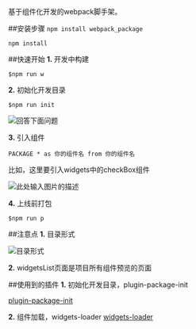 基于组件化开发的webpack脚手架。

##安装步骤
```npm install webpack_package```

```npm install```

##快速开始
**1.** 开发中构建

```$npm run w```

**2.** 初始化开发目录

```$npm run init```

![回答下面问题][1]

**3.** 引入组件

```PACKAGE * as 你的组件名 from 你的组件名```

比如，这里要引入widgets中的checkBox组件

![此处输入图片的描述][2]

**4.** 上线前打包

```$npm run p```

##注意点
**1.** 目录形式

![目录形式][3]

**2.** widgetsList页面是项目所有组件预览的页面

##使用到的插件
**1.** 初始化开发目录，plugin-package-init

[plugin-package-init][4]

**2.** 组件加载，widgets-loader
[widgets-loader][5]


  [1]: http://mmbiz.qpic.cn/mmemoticon/ajNVdqHZLLCF5N2esKGDeBR8upYQ7NtE2ialY6S2FN4GeumTU48as9TK6YbicG2iczsqZFQxK9Xibno/0
  [2]: http://mmbiz.qpic.cn/mmemoticon/Q3auHgzwzM6FlTK5C4kT0wNxMicekluWicxd5Vq83A7jRic1SV4oSqibJmDoGHdXwLJ9YdFsGdwSicd8/0
  [3]: http://mmbiz.qpic.cn/mmemoticon/duc2TvpEgSRzpYhmEs7XvS9PC54zqf4smtiaGZA13AkMGVQstyxWKPicalAhR9DIRoghb6eg9Z81A0Xoqb1zDeTg/0
  [4]: https://www.npmjs.com/package/plugin-package-init
  [5]: https://www.npmjs.com/package/widgets-loader